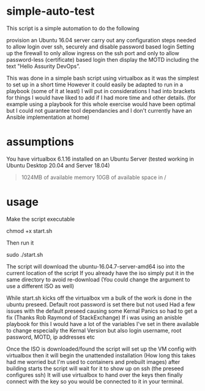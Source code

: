 # simple-auto-test

This script is a simple automation to do the following

provision an Ubuntu 16.04 server
carry out any configuration steps needed to allow login over ssh, securely and disable password based login
Setting up the firewall to only allow ingress on the ssh port and
only to allow password-less (certificate) based login
then display the MOTD including the text "Hello Assurity DevOps”.

This was done in a simple bash script using virtualbox as it was the simplest to set up in a short time
However it could easily be adapted to run in a playbook (some of it at least)
I will put in considerations I had into brackets for things I would have liked to add if I had more time and other details.
(for example using a playbook for this whole exercise would have been optimal but I could not guarantee tool dependancies and I don't currently have an Ansible implementation at home)

# assumptions

You have virtualbox 6.1.16 installed on an Ubuntu Server
(tested working in Ubuntu Desktop 20.04 and Server 18.04)
>1024MB of available memory
>10GB of available space in /

# usage

Make the script executable

chmod +x start.sh

Then run it

sudo ./start.sh

The script will download the ubuntu-16.04.7-server-amd64 iso into the current location of the script
If you already have the iso simply put it in the same directory to avoid re-download 
(You could change the argument to use a different ISO as well)

While start.sh kicks off the virtualbox vm a bulk of the work is done in the ubuntu preseed.
Default root password is set there but not used
Had a few issues with the default preseed causing some Kernal Panics so had to get a fix (Thanks Rob Raymond of StackExchange)
If i was using an anisble playbook for this I would have a lot of the variables I've set in there available to change especially the Kernal Version but also login username, root password, MOTD, ip addresses etc

Once the ISO is downloaded/found the script will set up the VM config with virtualbox
then it will begin the unattended installation (How long this takes had me worried but I'm used to containers and prebuilt images)
after building starts the script will wait for it to show up on ssh (the preseed configures ssh)
It will use virtualbox to hand over the keys then finally connect with the key so you would be connected to it in your terminal.